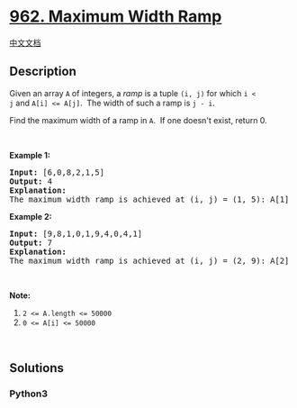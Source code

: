 # [962. Maximum Width Ramp](https://leetcode.com/problems/maximum-width-ramp)

[中文文档](/leetcode/0900-0999/0962.Maximum%20Width%20Ramp/README.md)

## Description

<p>Given an array <code>A</code> of integers, a <em>ramp</em>&nbsp;is a tuple <code>(i, j)</code> for which <code>i &lt; j</code>&nbsp;and&nbsp;<code>A[i] &lt;= A[j]</code>.&nbsp; The width of such a&nbsp;ramp is <code>j - i</code>.</p>

<p>Find the maximum width of a ramp in <code>A</code>.&nbsp; If one doesn&#39;t exist, return 0.</p>

<p>&nbsp;</p>

<p><strong>Example 1:</strong></p>

<pre>
<strong>Input: </strong><span id="example-input-1-1">[6,0,8,2,1,5]</span>
<strong>Output: </strong><span id="example-output-1">4</span>
<strong>Explanation: </strong>
The maximum width ramp is achieved at (i, j) = (1, 5): A[1] = 0 and A[5] = 5.
</pre>

<div>
<p><strong>Example 2:</strong></p>

<pre>
<strong>Input: </strong><span id="example-input-2-1">[9,8,1,0,1,9,4,0,4,1]</span>
<strong>Output: </strong><span id="example-output-2">7</span>
<strong>Explanation: </strong>
The maximum width ramp is achieved at (i, j) = (2, 9): A[2] = 1 and A[9] = 1.
</pre>
</div>

<div>
<div>
<p>&nbsp;</p>

<p><strong>Note:</strong></p>

<ol>
	<li><code>2 &lt;= A.length &lt;= 50000</code></li>
	<li><code>0 &lt;= A[i] &lt;= 50000</code></li>
</ol>
</div>
</div>

<div>
<div>&nbsp;</div>
</div>


## Solutions

<!-- tabs:start -->

### **Python3**

```python

```

<!-- tabs:end -->
